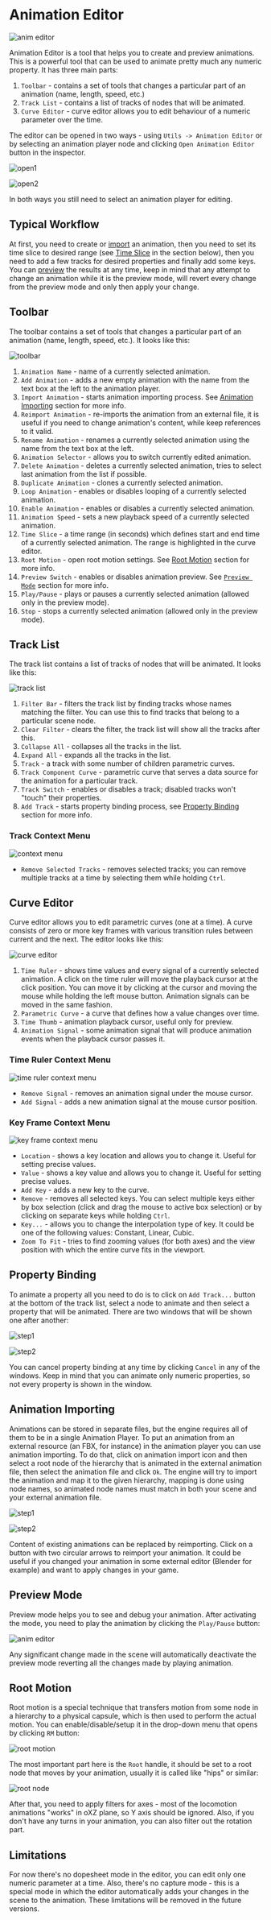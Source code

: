 # Animation Editor

![anim editor](./anim_editor.png)

Animation Editor is a tool that helps you to create and preview animations. This is a powerful tool that can be used
to animate pretty much any numeric property. It has three main parts:

1. `Toolbar` - contains a set of tools that changes a particular part of an animation (name, length, speed, etc.)
2. `Track List` - contains a list of tracks of nodes that will be animated.
3. `Curve Editor` - curve editor allows you to edit behaviour of a numeric parameter over the time. 

The editor can be opened in two ways - using `Utils -> Animation Editor` or by selecting an animation player node and
clicking `Open Animation Editor` button in the inspector.

![open1](./ae_open1.png)

![open2](./ae_open2.png)

In both ways you still need to select an animation player for editing.

## Typical Workflow

At first, you need to create or [import](#animation-importing) an animation, then you need to set its time slice to 
desired range (see [Time Slice](#toolbar) in the section below), then you need to add a few tracks for desired 
properties and finally add some keys. You can [preview](#preview-mode) the results at any time, keep in
mind that any attempt to change an animation while it is the preview mode, will revert every change from the 
preview mode and only then apply your change.

## Toolbar

The toolbar contains a set of tools that changes a particular part of an animation (name, length, speed, etc.). It looks
like this:

![toolbar](./ae_toolbar.png)

1. `Animation Name` - name of a currently selected animation.
2. `Add Animation` - adds a new empty animation with the name from the text box at the left to the animation player. 
3. `Import Animation` - starts animation importing process. See [Animation Importing](#animation-importing) section
for more info.
4. `Reimport Animation` - re-imports the animation from an external file, it is useful if you need to change animation's
content, while keep references to it valid.
5. `Rename Animation` - renames a currently selected animation using the name from the text box at the left.
6. `Animation Selector` - allows you to switch currently edited animation.
7. `Delete Animation` - deletes a currently selected animation, tries to select last animation from the list if possible.
8. `Duplicate Animation` - clones a currently selected animation.
9. `Loop Animation` - enables or disables looping of a currently selected animation.
10. `Enable Animation` - enables or disables a currently selected animation.
11. `Animation Speed` - sets a new playback speed of a currently selected animation.
12. `Time Slice` - a time range (in seconds) which defines start and end time of a currently selected animation. The range
is highlighted in the curve editor.
13. `Root Motion` - open root motion settings. See [Root Motion](#root-motion) section for more info.
14. `Preview Switch` - enables or disables animation preview. See [`Preview Mode`](#preview-mode) section for more info.
15. `Play/Pause` - plays or pauses a currently selected animation (allowed only in the preview mode).
16. `Stop` - stops a currently selected animation (allowed only in the preview mode).

## Track List

The track list contains a list of tracks of nodes that will be animated. It looks like this:

![track list](./ae_track_list.png)

1. `Filter Bar` - filters the track list by finding tracks whose names matching the filter. You can use this to find
tracks that belong to a particular scene node.
2. `Clear Filter` - clears the filter, the track list will show all the tracks after this.
3. `Collapse All` - collapses all the tracks in the list.
4. `Expand All` - expands all the tracks in the list.
5. `Track` - a track with some number of children parametric curves.
6. `Track Component Curve` - parametric curve that serves a data source for the animation for a particular track.
7. `Track Switch` - enables or disables a track; disabled tracks won't "touch" their properties.
8. `Add Track` - starts property binding process, see [Property Binding](#property-binding) section for more info.

### Track Context Menu

![context menu](./ae_track_context_menu.png)

- `Remove Selected Tracks` - removes selected tracks; you can remove multiple tracks at a time by selecting them while
holding `Ctrl`.

## Curve Editor

Curve editor allows you to edit parametric curves (one at a time). A curve consists of zero or more key frames with 
various transition rules between current and the next. The editor looks like this:

![curve editor](./ae_curve_editor.png)

1. `Time Ruler` - shows time values and every signal of a currently selected animation. A click on the time ruler will
move the playback cursor at the click position. You can move it by clicking at the cursor and moving the mouse while 
holding the left mouse button. Animation signals can be moved in the same fashion.
2. `Parametric Curve` - a curve that defines how a value changes over time.
3. `Time Thumb` - animation playback cursor, useful only for preview.
4. `Animation Signal` - some animation signal that will produce animation events when the playback cursor passes it. 

### Time Ruler Context Menu

![time ruler context menu](./ae_time_ruler_context_menu.png)

- `Remove Signal` - removes an animation signal under the mouse cursor.
- `Add Signal` - adds a new animation signal at the mouse cursor position.

### Key Frame Context Menu

![key frame context menu](./ae_key_frame_context_menu.png)

- `Location` - shows a key location and allows you to change it. Useful for setting precise values. 
- `Value` - shows a key value and allows you to change it. Useful for setting precise values.
- `Add Key` - adds a new key to the curve.
- `Remove` - removes all selected keys. You can select multiple keys either by box selection (click and drag the mouse
to active box selection) or by clicking on separate keys while holding `Ctrl`.
- `Key...` - allows you to change the interpolation type of key. It could be one of the following values: Constant, Linear,
Cubic.
- `Zoom To Fit` - tries to find zooming values (for both axes) and the view position with which the entire curve fits in
the viewport.

## Property Binding

To animate a property all you need to do is to click on `Add Track...` button at the bottom of the track list, select
a node to animate and then select a property that will be animated. There are two windows that will be shown one after
another:

![step1](./ae_add_track_select_node.png)

![step2](./ae_add_track_select_property.png)

You can cancel property binding at any time by clicking `Cancel` in any of the windows. Keep in mind that you can animate
only numeric properties, so not every property is shown in the window.

## Animation Importing

Animations can be stored in separate files, but the engine requires all of them to be in a single Animation Player. To
put an animation from an external resource (an FBX, for instance) in the animation player you can use animation 
importing. To do that, click on animation import icon and then select a root node of the hierarchy that is animated in
the external animation file, then select the animation file and click `Ok`. The engine will try to import the animation
and map it to the given hierarchy, mapping is done using node names, so animated node names must match in both your 
scene and your external animation file. 

![step1](./ae_import_select_target_node.png)

![step2](./ae_import_select_animation.png)

Content of existing animations can be replaced by reimporting. Click on a button with two circular arrows to reimport 
your animation. It could be useful if you changed your animation in some external editor (Blender for example) and want
to apply changes in your game.

## Preview Mode

Preview mode helps you to see and debug your animation. After activating the mode, you need to play the animation by
clicking the `Play/Pause` button:

![anim editor](./anim_editor.gif)

Any significant change made in the scene will automatically deactivate the preview mode reverting all the changes made
by playing animation.

## Root Motion

Root motion is a special technique that transfers motion from some node in a hierarchy to a physical capsule, which is 
then used to perform the actual motion. You can enable/disable/setup it in the drop-down menu that opens by clicking `RM` 
button:

![root motion](./ae_rm.png)

The most important part here is the `Root` handle, it should be set to a root node that moves by your animation, usually
it is called like "hips" or similar:

![root node](./ae_root_node.png)

After that, you need to apply filters for axes - most of the locomotion animations "works" in oXZ plane, so Y axis should 
be ignored. Also, if you don't have any turns in your animation, you can also filter out the rotation part.

## Limitations

For now there's no dopesheet mode in the editor, you can edit only one numeric parameter at a time. Also, there's no 
capture mode - this is a special mode in which the editor automatically adds your changes in the scene to the animation.
These limitations will be removed in the future versions.